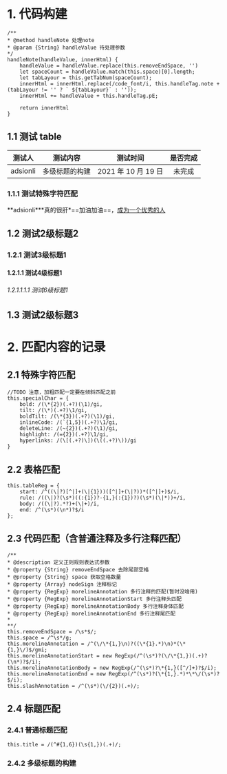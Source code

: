 # 1. 代码构建

```
/**
* @method handleNote 处理note
* @param {String} handleValue 待处理参数
*/
handleNote(handleValue, innerHtml) {
    handleValue = handleValue.replace(this.removeEndSpace, '')
    let spaceCount = handleValue.match(this.space)[0].length;
    let tabLayour = this.getTabNum(spaceCount);
    innerHtml = innerHtml.replace(/code_font/i, this.handleTag.note + (tabLayour != '' ? ` ${tabLayour}` : ''));
    innerHtml += handleValue + this.handleTag.pE;

    return innerHtml
}
```

## 1.1 测试 table

|  测试人  |    测试内容    |      测试时间       | 是否完成 |
| :------: | :------------: | :-----------------: | :------: |
| adsionli | 多级标题的构建 | 2021 年 10 月 19 日 |  未完成  |

### 1.1.1 测试特殊字符匹配

**adsionli\***真的很肝\*==加油加油==，<u>成为一个优秀的人</u>

## 1.2 测试2级标题2

### 1.2.1 测试3级标题1

#### 1.2.1.1 测试4级标题1

###### 1.2.1.1.1.1 测试6级标题1

## 1.3 测试2级标题3

# 2. 匹配内容的记录

## 2.1 特殊字符匹配

```
//TODO 注意，加粗匹配一定要在倾斜匹配之前
this.specialChar = {
    bold: /(\*{2})(.+?)(\1)/gi,
    tilt: /(\*)(.+?)\1/gi,
    boldTilt: /(\*{3})(.+?)(\1)/gi,
    inlineCode: /(`{1,5})(.+?)\1/gi,
    deleteLine: /(~{2})(.+?)(\1)/gi,
    highlight: /(={2})(.+?)\1/gi,
    hyperlinks: /(\[(.+?)\])(\((.+?)\))/gi
}
```

## 2.2 表格匹配

```
this.tableReg = {
    start: /^((\|?)[^|]+(\|{1}))([^|]+(\|?))*([^|]+)$/i,
    rule: /((\|)?(\s*)((:{1})?-{1,}(:{1})?)(\s*)(\|*))+/i,
    body: /((\|?).*?)+(\|+)/i,
    end: /^(\s*)(\n*)?$/i
};
```

## 2.3 代码匹配（含普通注释及多行注释匹配）
```
/**
* @description 定义正则规则表达式参数
* @property {String} removeEndSpace 去除尾部空格
* @property {String} space 获取空格数量
* @property {Array} nodeSign 注释标记
* @property {RegExp} morelineAnnotation 多行注释的匹配(暂时没啥用)
* @property {RegExp} morelineAnnotationStart 多行注释头匹配
* @property {RegExp} morelineAnnotationBody 多行注释身体匹配
* @property {RegExp} morelineAnnotationEnd 多行注释尾匹配
*
**/
this.removeEndSpace = /\s*$/;
this.space = /^\s*/g;
this.morelineAnnotation = /^(\/\*{1,}\n)?((\*{1}.*)\n)*(\*{1,}\/)$/gmi;
this.morelineAnnotationStart = new RegExp(/^(\s*)?(\/\*{1,})(.+)?(\n*)?$/i);
this.morelineAnnotationBody = new RegExp(/^(\s*)?\*{1,}([^/]+)?$/i);
this.morelineAnnotationEnd = new RegExp(/^(\s*)?(\*{1,}.*)*\*\/(\s*)?$/i);
this.slashAnnotation = /^(\s*)(\/{2})(.+)/;
```

## 2.4 标题匹配
### 2.4.1 普通标题匹配
```
this.title = /(^#{1,6})(\s{1,})(.+)/;
```
### 2.4.2 多级标题的构建